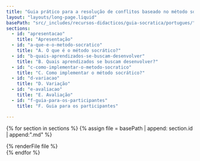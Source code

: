 ```yaml
---
title: "Guia prático para a resolução de conflitos baseado no método socrático"
layout: "layouts/long-page.liquid"
basePath: "src/_includes/recursos-didacticos/guia-socratica/portugues/"
sections:
  - id: "apresentacao"
    title: "Apresentação"
  - id: "a-que-e-o-metodo-socratico"
    title: "A. O que é o método socrático?"
  - id: "b-quais-aprendizados-se-buscam-desenvolver"
    title: "B. Quais aprendizados se buscam desenvolver?"
  - id: "c-como-implementar-o-metodo-socratico"
    title: "C. Como implementar o método socrático?"
  - id: "d-variacao"
    title: "D. Variação"
  - id: "e-avaliacao"
    title: "E. Avaliação"
  - id: "f-guia-para-os-participantes"
    title: "F. Guia para os participantes"

---
```


{% for section in sections %}
{% assign file = basePath | append: section.id | append:".md" %}
<section id="{{ section.id }}">
  {% renderFile file %}
</section>
{% endfor %}
